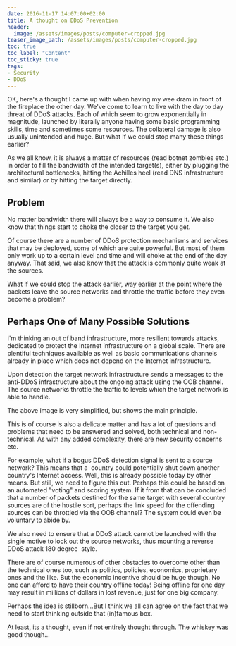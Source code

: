 ```yaml
---
date: 2016-11-17 14:07:00+02:00
title: A thought on DDoS Prevention
header:
  image: /assets/images/posts/computer-cropped.jpg
teaser_image_path: /assets/images/posts/computer-cropped.jpg
toc: true
toc_label: "Content"
toc_sticky: true
tags:
- Security
- DDoS
---
```


OK, here's a thought I came up with when having my wee dram in front of the fireplace the other day. We've come to learn to live with the day to day threat of DDoS attacks. Each of which seem to grow exponentially in magnitude, launched by literally anyone having some basic programming skills, time and sometimes some resources. The collateral damage is also usually unintended and huge. But what if we could stop many these things earlier?

As we all know, it is always a matter of resources (read botnet zombies etc.) in order to fill the bandwidth of the intended target(s), either by plugging the architectural bottlenecks, hitting the Achilles heel (read DNS infrastructure and similar) or by hitting the target directly.

## Problem

No matter bandwidth there will always be a way to consume it. We also know that things start to choke the closer to the target you get.

Of course there are a number of DDoS protection mechanisms and services that may be deployed, some of which are quite powerful. But most of them only work up to a certain level and time and will choke at the end of the day anyway. That said, we also know that the attack is commonly quite weak at the sources.

What if we could stop the attack earlier, way earlier at the point where the packets leave the source networks and throttle the traffic before they even become a problem?

## Perhaps One of Many Possible Solutions

I'm thinking an out of band infrastructure, more resilient towards attacks, dedicated to protect the Internet infrastructure on a global scale. There are plentiful techniques available as well as basic communications channels already in place which does not depend on the Internet infrastructure.

Upon detection the target network infrastructure sends a messages to the anti-DDoS infrastructure about the ongoing attack using the OOB channel. The source networks throttle the traffic to levels which the target network is able to handle.

The above image is very simplified, but shows the main principle.

This is of course is also a delicate matter and has a lot of questions and problems that need to be answered and solved, both technical and non-technical. As with any added complexity, there are new security concerns etc.

For example, what if a bogus DDoS detection signal is sent to a source network? This means that a  country could potentially shut down another country's Internet access. Well, this is already possible today by other means. But still, we need to figure this out. Perhaps this could be based on an automated "voting" and scoring system. If it from that can be concluded that a number of packets destined for the same target with several country sources are of the hostile sort, perhaps the link speed for the offending sources can be throttled via the OOB channel? The system could even be voluntary to abide by.

We also need to ensure that a DDoS attack cannot be launched with the single motive to lock out the source networks, thus mounting a reverse DDoS attack 180 degree  style.

There are of course numerous of other obstacles to overcome other than the technical ones too, such as politics, policies, economics, proprietary ones and the like. But the economic incentive should be huge though. No one can afford to have their country offline today! Being offline for one day may result in millions of dollars in lost revenue, just for one big company.

Perhaps the idea is stillborn...But I think we all can agree on the fact that we need to start thinking outside that (in)famous box.

At least, its a thought, even if not entirely thought through.
The whiskey was good though...